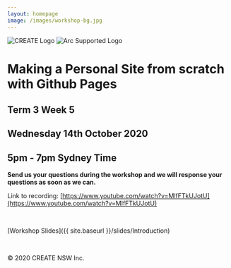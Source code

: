 ```yaml
---
layout: homepage
image: /images/workshop-bg.jpg
---
```


![CREATE Logo]({{site.baseurl}}{{site.logo-pos}})
![Arc Supported Logo]({{site.baseurl}}/images/logos/arc.png)

# Making a Personal Site from scratch with Github Pages

## Term 3 Week 5
## Wednesday 14th October 2020
## 5pm - 7pm Sydney Time

**Send us your questions during the workshop and we will response your questions as soon as we can.**

Link to recording: [https://www.youtube.com/watch?v=MlfFTkUJotU](https://www.youtube.com/watch?v=MlfFTkUJotU)

<br>

[Workshop Slides]({{ site.baseurl }}/slides/Introduction)

<br>

© 2020 CREATE NSW Inc.
